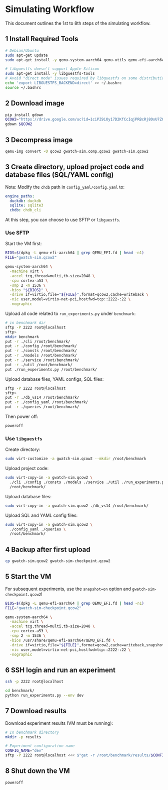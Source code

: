 # Simulating Workflow

This document outlines the 1st to 8th steps of the simulating workflow.

## 1 Install Required Tools

```bash
# Debian/Ubuntu
sudo apt-get update
sudo apt-get install -y qemu-system-aarch64 qemu-utils qemu-efi-aarch64

# libguestfs doesn't support Apple Silicon
sudo apt-get install -y libguestfs-tools
# Avoid "direct mode" issues required by libguestfs on some distributions
echo 'export LIBGUESTFS_BACKEND=direct' >> ~/.bashrc
source ~/.bashrc
```

## 2 Download image

```bash
pip install gdown
QCOW2="https://drive.google.com/uc?id=1ciPZ9iOy17D2KfCcIqjPRBcRj8OxU7Z8"
gdown $QCOW2
```

## 3 Decompress image

```bash
qemu-img convert -O qcow2 gwatch-sim.comp.qcow2 gwatch-sim.qcow2
```

## 3 Create directory, upload project code and database files (SQL/YAML config)

Note: Modify the `chdb` path in `config_yaml/config.yaml` to:

```yaml
engine_paths:
  duckdb: duckdb
  sqlite: sqlite3
  chdb: chdb_cli
```

At this step, you can choose to use SFTP or `libguestfs`.

### Use SFTP

Start the VM first:

```bash
BIOS=$(dpkg -L qemu-efi-aarch64 | grep QEMU_EFI.fd | head -n1)
FILE="gwatch-sim.qcow2"

qemu-system-aarch64 \
  -machine virt \
  -accel tcg,thread=multi,tb-size=2048 \
  -cpu cortex-a53 \
  -smp 2 -m 1536 \
  -bios "${BIOS}" \
  -drive if=virtio,file="${FILE}",format=qcow2,cache=writeback \
  -nic user,model=virtio-net-pci,hostfwd=tcp::2222-:22 \
  -nographic
```

Upload all code related to `run_experiments.py` under `benchmark`:

```bash
# in benchmark dir
sftp -P 2222 root@localhost
sftp>
mkdir benchmark
put -r ./cli /root/benchmark/
put -r ./config /root/benchmark/
put -r ./consts /root/benchmark/
put -r ./models /root/benchmark/
put -r ./service /root/benchmark/
put -r ./util /root/benchmark/
put ./run_experiments.py /root/benchmark/
```

Upload database files, YAML configs, SQL files:

```bash
sftp -P 2222 root@localhost
sftp>
put -r ./db_vs14 /root/benchmark/
put -r ./config_yaml /root/benchmark/
put -r ./queries /root/benchmark/
```

Then power off:

```bash
poweroff
```

### Use `libguestfs`

Create directory:

```bash
sudo virt-customize -a gwatch-sim.qcow2 --mkdir /root/benchmark
```

Upload project code:

```bash
sudo virt-copy-in -a gwatch-sim.qcow2 \
  ./cli ./config ./consts ./models ./service ./util ./run_experiments.py \
  /root/benchmark/
```

Upload database files:

```bash
sudo virt-copy-in -a gwatch-sim.qcow2 ./db_vs14 /root/benchmark/
```

Upload SQL and YAML config files:

```bash
sudo virt-copy-in -a gwatch-sim.qcow2 \
  ./config_yaml ./queries \
  /root/benchmark/
```

## 4 Backup after first upload

```bash
cp gwatch-sim.qcow2 gwatch-sim-checkpoint.qcow2
```

## 5 Start the VM

For subsequent experiments, use the `snapshot=on` option and `gwatch-sim-checkpoint.qcow2`!

```bash
BIOS=$(dpkg -L qemu-efi-aarch64 | grep QEMU_EFI.fd | head -n1)
FILE="gwatch-sim-checkpoint.qcow2"

qemu-system-aarch64 \
  -machine virt \
  -accel tcg,thread=multi,tb-size=2048 \
  -cpu cortex-a53 \
  -smp 2 -m 1536 \
  -bios /usr/share/qemu-efi-aarch64/QEMU_EFI.fd \
  -drive if=virtio,file="${FILE}",format=qcow2,cache=writeback,snapshot=on \
  -nic user,model=virtio-net-pci,hostfwd=tcp::2222-:22 \
  -nographic
```

## 6 SSH login and run an experiment

```bash
ssh -p 2222 root@localhost
```

```bash
cd benchmark/
python run_experiments.py --env dev
```

## 7 Download results

Download experiment results (VM must be running):

```bash
# In benchmark directory
mkdir -p results

# Experiment configuration name
CONFIG_NAME="dev"
sftp -P 2222 root@localhost <<< $"get -r /root/benchmark/results/$CONFIG_NAME ./results/$CONFIG_NAME"
```

## 8 Shut down the VM

```bash
poweroff
```
